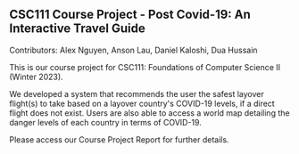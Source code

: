 ## CSC111 Course Project - Post Covid-19: An Interactive Travel Guide

Contributors: Alex Nguyen, Anson Lau, Daniel Kaloshi, Dua Hussain

This is our course project for CSC111: Foundations of Computer Science II (Winter 2023).

We developed a system that recommends the user the safest layover flight(s) to take based on a layover country's 
COVID-19  levels, if a direct flight does not exist. Users are also able to access a world map detailing the danger 
levels of each country in terms of COVID-19.

Please access our Course Project Report for further details.
